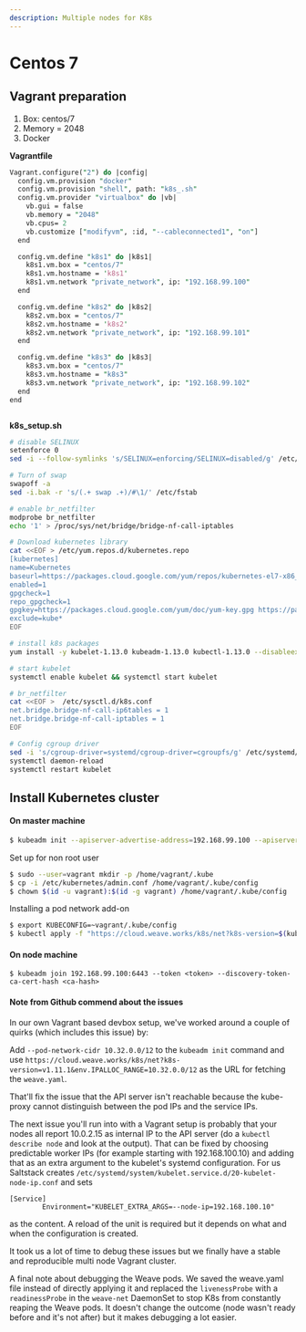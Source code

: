 ```yaml
---
description: Multiple nodes for K8s
---
```


# Centos 7

## Vagrant preparation

1. Box: centos/7
2. Memory = 2048
3. Docker

**Vagrantfile**

```perl
Vagrant.configure("2") do |config|
  config.vm.provision "docker"
  config.vm.provision "shell", path: "k8s_.sh"
  config.vm.provider "virtualbox" do |vb|
    vb.gui = false
    vb.memory = "2048"
    vb.cpus= 2
    vb.customize ["modifyvm", :id, "--cableconnected1", "on"]
  end

  config.vm.define "k8s1" do |k8s1|
    k8s1.vm.box = "centos/7"
    k8s1.vm.hostname = 'k8s1'
    k8s1.vm.network "private_network", ip: "192.168.99.100"
  end

  config.vm.define "k8s2" do |k8s2|
    k8s2.vm.box = "centos/7"
    k8s2.vm.hostname = 'k8s2'
    k8s2.vm.network "private_network", ip: "192.168.99.101"
  end

  config.vm.define "k8s3" do |k8s3|
    k8s3.vm.box = "centos/7"
    k8s3.vm.hostname = "k8s3"
    k8s3.vm.network "private_network", ip: "192.168.99.102"
  end
end



```

**k8s\_setup.sh**

```bash
# disable SELINUX
setenforce 0
sed -i --follow-symlinks 's/SELINUX=enforcing/SELINUX=disabled/g' /etc/sysconfig/selinux

# Turn of swap
swapoff -a
sed -i.bak -r 's/(.+ swap .+)/#\1/' /etc/fstab

# enable br_netfilter
modprobe br_netfilter
echo '1' > /proc/sys/net/bridge/bridge-nf-call-iptables

# Download kubernetes library
cat <<EOF > /etc/yum.repos.d/kubernetes.repo
[kubernetes]
name=Kubernetes
baseurl=https://packages.cloud.google.com/yum/repos/kubernetes-el7-x86_64
enabled=1
gpgcheck=1
repo_gpgcheck=1
gpgkey=https://packages.cloud.google.com/yum/doc/yum-key.gpg https://packages.cloud.google.com/yum/doc/rpm-package-key.gpg
exclude=kube*
EOF

# install k8s packages
yum install -y kubelet-1.13.0 kubeadm-1.13.0 kubectl-1.13.0 --disableexcludes=kubernetes

# start kubelet
systemctl enable kubelet && systemctl start kubelet

# br_netfilter
cat <<EOF >  /etc/sysctl.d/k8s.conf
net.bridge.bridge-nf-call-ip6tables = 1
net.bridge.bridge-nf-call-iptables = 1
EOF

# Config cgroup driver
sed -i 's/cgroup-driver=systemd/cgroup-driver=cgroupfs/g' /etc/systemd/system/kubelet.service.d/10-kubeadm.conf
systemctl daemon-reload
systemctl restart kubelet


```

## Install Kubernetes cluster

#### On master machine

```bash
$ kubeadm init --apiserver-advertise-address=192.168.99.100 --apiserver-cert-extra-sans=192.168.99.100 --node-name $(hostname -s) --pod-network-cidr 10.32.0.0/12
```

Set up for non root user

```bash
$ sudo --user=vagrant mkdir -p /home/vagrant/.kube
$ cp -i /etc/kubernetes/admin.conf /home/vagrant/.kube/config
$ chown $(id -u vagrant):$(id -g vagrant) /home/vagrant/.kube/config
```

Installing a pod network add-on

```bash
$ export KUBECONFIG=~vagrant/.kube/config
$ kubectl apply -f "https://cloud.weave.works/k8s/net?k8s-version=$(kubectl version | base64 | tr -d '\n')&env.IPALLOC_RANGE=10.32.0.0/12"
```

#### On node machine

```
$ kubeadm join 192.168.99.100:6443 --token <token> --discovery-token-ca-cert-hash <ca-hash>
```



#### Note from Github commend about the issues

In our own Vagrant based devbox setup, we've worked around a couple of quirks \(which includes this issue\) by:

Add `--pod-network-cidr 10.32.0.0/12` to the `kubeadm init` command and use `https://cloud.weave.works/k8s/net?k8s-version=v1.11.1&env.IPALLOC_RANGE=10.32.0.0/12` as the URL for fetching the `weave.yaml`.

That'll fix the issue that the API server isn't reachable because the kube-proxy cannot distinguish between the pod IPs and the service IPs.

The next issue you'll run into with a Vagrant setup is probably that your nodes all report 10.0.2.15 as internal IP to the API server \(do a `kubectl describe node` and look at the output\). That can be fixed by choosing predictable worker IPs \(for example starting with 192.168.100.10\) and adding that as an extra argument to the kubelet's systemd configuration. For us Saltstack creates `/etc/systemd/system/kubelet.service.d/20-kubelet-node-ip.conf` and sets

```text
[Service]
        Environment="KUBELET_EXTRA_ARGS=--node-ip=192.168.100.10"
```

as the content. A reload of the unit is required but it depends on what and when the configuration is created.

It took us a lot of time to debug these issues but we finally have a stable and reproducible multi node Vagrant cluster.

A final note about debugging the Weave pods. We saved the weave.yaml file instead of directly applying it and replaced the `livenessProbe` with a `readinessProbe` in the `weave-net` DaemonSet to stop K8s from constantly reaping the Weave pods. It doesn't change the outcome \(node wasn't ready before and it's not after\) but it makes debugging a lot easier.

